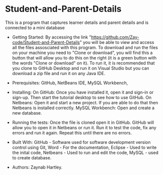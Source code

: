# Student-and-Parent-Details
This is a program that captures learner details and parent details and is connected to a mini database

- Getting Started:
By accessing the link "https://github.com/Zay-code/Student-and-Parent-Details" you will be able to view and access all the files assosciated with this program.
To download and run the files on your machine you need to "Clone or download", you will find this a button that will allow you 
to do this on the right (it is a green button with the words "Clone or download" on it). To run it, it is recommended that you clone to 
GitHub Desktop and run it on Visual Studio but you can download a zip file and run it on any Java IDE.


- Prerequisites:
GitHub, 
NetBeans IDE, 
MySQL Workbench, 

- Installing:
On GitHub: Once you have installed it, open it and sign-in or sign-up. Then start the tutorial desktop to see how to use GitHub. 
On Netbeans: Open it and start a new project. If you are able to do that then Netbeans is installed correctly. 
MySQL Workbench: Open and create a new database.

- Running the tests:
Once the file is cloned open it in GitHub. GitHub will allow you to open it in Netbeans or run it. Run it to test the code, 
fix any errors and run it again. Repeat this until there are no errors.

- Built With:
GitHub - Software used for software development version control using Git, 
Word - For the documentation, 
Eclipse - Used to write the inital code, 
Netbeans - Used to run and edit the code, 
MySQL - used to create database.

- Authors:
Zaynab Hartley.
